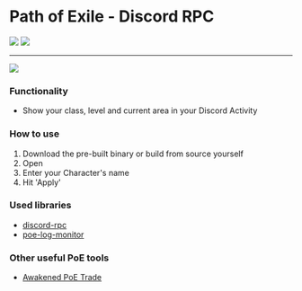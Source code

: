 # Path of Exile - Discord RPC

![](https://img.shields.io/badge/Version-1.0.0-green?style=flat-square)
![](https://img.shields.io/github/last-commit/dubskysteam/PathOfExile-DiscordRPC?style=flat-square)
___
![](https://img.shields.io/badge/PoE%20Version-3.20%20Sanctum-orange?style=for-the-badge)

### Functionality
* Show your class, level and current area in your Discord Activity

### How to use
1. Download the pre-built binary or build from source yourself
2. Open
3. Enter your Character's name
4. Hit 'Apply'

### Used libraries
* [discord-rpc](https://www.npmjs.com/package/discord-rpc)
* [poe-log-monitor](https://www.npmjs.com/package/poe-log-monitor)

### Other useful PoE tools
* [Awakened PoE Trade](https://github.com/SnosMe/awakened-poe-trade)